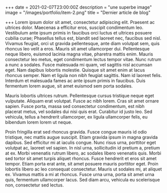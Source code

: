 +++
date = 2021-02-07T23:00:00Z
description = "une superbe image"
image = "/images/portfolio/item-2.png"
title = "Dernier article de blog"

+++
Lorem ipsum dolor sit amet, consectetur adipiscing elit. Praesent ac ultrices dolor. Maecenas a efficitur eros, suscipit condimentum leo. Vestibulum ante ipsum primis in faucibus orci luctus et ultrices posuere cubilia curae; Phasellus tellus est, blandit sed laoreet nec, faucibus sed nisl. Vivamus feugiat, orci ut gravida pellentesque, ante diam volutpat sem, quis rhoncus leo velit a eros. Mauris sit amet ullamcorper dui. Pellentesque neque libero, euismod lacinia magna vitae, pharetra mattis enim. Mauris consectetur leo metus, eget condimentum lectus tempor vitae. Nunc rutrum a nunc a sodales. Fusce malesuada mi quam, vel sagittis nisl accumsan eget. Nam dapibus lobortis molestie. Quisque sit amet enim at lacus rhoncus semper. Nam et ligula non nibh feugiat sagittis. Nam id laoreet felis. Interdum et malesuada fames ac ante ipsum primis in faucibus. Duis fermentum lorem augue, sit amet euismod sem porta sodales.

Mauris lobortis ultrices rutrum. Pellentesque cursus tristique neque eget vulputate. Aliquam erat volutpat. Fusce ac nibh lorem. Cras sit amet ornare sapien. Fusce porta, massa sed consectetur condimentum, est nibh placerat metus, vel sodales dui nisi quis erat. Curabitur id justo leo. Sed vehicula, tellus a hendrerit ullamcorper, ex ligula ullamcorper felis, eu bibendum lorem lorem ut neque.

Proin fringilla erat sed rhoncus gravida. Fusce congue mauris id odio tristique, nec mattis augue suscipit. Etiam gravida ipsum in magna gravida dapibus. Sed efficitur mi at iaculis congue. Nunc risus urna, porttitor eget volutpat ac, laoreet vel sapien. In nisl urna, sollicitudin id pretium a, pretium at ex. Morbi venenatis rutrum libero, ac sodales libero venenatis quis. Morbi sed tortor sit amet turpis aliquet rhoncus. Fusce hendrerit et eros sit amet tempor. Etiam porta erat ante, sit amet posuere mauris porttitor eget. Proin lobortis libero ac leo consequat consectetur. Mauris ut sodales mi, at aliquet ex. Vivamus mattis a mi at rhoncus. Fusce urna urna, porta sit amet urna quis, fermentum ullamcorper lacus. Sed diam arcu, vehicula eu scelerisque non, consectetur sed lectus.